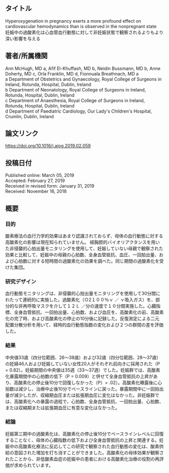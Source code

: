 ## タイトル
Hyperoxygenation in pregnancy exerts a more profound effect on cardiovascular hemodynamics than is observed in the nonpregnant state  
妊娠中の過酸素化は心血管血行動態に対して非妊娠状態で観察されるよりもより深い影響を与える

## 著者/所属機関
Ann McHugh, MD a, Afif El-Khuffash, MD b, Neidin Bussmann, MD b, Anne Doherty, MD c, Orla Franklin, MD d, Fionnuala Breathnach, MD a  
a Department of Obstetrics and Gynaecology, Royal College of Surgeons in Ireland, Rotunda, Hospital, Dublin, Ireland  
b Department of Neonatology, Royal College of Surgeons in Ireland, Rotunda, Hospital, Dublin, Ireland  
c Department of Anaesthesia, Royal College of Surgeons in Ireland, Rotunda, Hospital, Dublin, Ireland  
d Department of Paediatric Cardiology, Our Lady's Children's Hospital, Crumlin, Dublin, Ireland

## 論文リンク
https://doi.org/10.1016/j.ajog.2019.02.059

## 投稿日付
Published online: March 05, 2019  
Accepted: February 27, 2019  
Received in revised form: January 31, 2019  
Received: November 16, 2018

## 概要
### 目的
酸素療法の血行力学的効果はあまり認識されておらず、母体の血行動態に対する高酸素化の影響は現在知られていません。
経胸腔的バイオリアクタンスを用いた非侵襲的心拍出量モニタリングを使用して、妊娠していない母親で観察された効果と比較して、妊娠中の母親の心拍数、全身血管抵抗、血圧、一回拍出量、および心拍数に対する短時間の過酸素化の効果を調べた。同じ期間の過酸素化を受けた集団。

### 研究デザイン
血行動態モニタリングは、非侵襲的心拍出量モニタリングを使用して30分間にわたって連続的に実施した。過酸素化（Ｏ2１００％ｖ ／ ｖ吸入ガス）を、部分的な非再呼吸マスクを介して１２Ｌ ／分の速度で１０分間実施した。心臓指標、全身血管抵抗、一回拍出量、心拍数、および血圧を、高酸素化の前、高酸素化の完了時、および高酸素化の停止の10分後に記録した。反復測定による二元配置分散分析を用いて、経時的血行動態指数の変化および２つの群間の差を評価した。

### 結果
中央値33歳（四分位範囲、26〜38歳）および32歳（四分位範囲、28〜37歳）の妊婦46人および妊娠していない女性20人がそれぞれ前向きに採用された（P = 0.82）。妊娠期間の中央値は35週（33〜37週）でした。妊娠群では、高酸素化暴露期間中の心拍数の低下（P = 0.009）と併せて全身血管抵抗の上昇があり、高酸素化の停止後10分で回復しなかった（P）= .02）。高酸素化曝露後に心拍数は減少し、治療中止後10分でベースラインに戻った。暴露期間中に一回拍出量が減少したが、収縮期血圧または拡張期血圧に変化はなかった。非妊娠群では、高酸素化への暴露の過程で、心拍数、全身血管抵抗、一回拍出量、心拍数、または収縮期または拡張期血圧に有意な変化はなかった。

### 結論
妊娠第三期中の過酸素化は、高酸素化の停止後10分でベースラインレベルに回復することなく、母体の心臓指数の低下および全身血管抵抗の上昇と関連する。妊娠中の高酸素化療法に反応してこの研究で観察された血行動態の変化は、酸素供給の意図された増加を打ち消すことができました。高酸素化の母体効果が観察されたことから、非低酸素血症の妊娠中の患者における高酸素化治療の役割の再評価が求められています。
